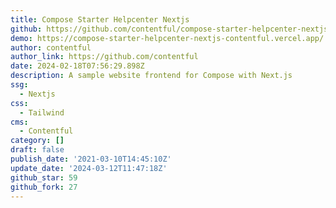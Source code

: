 ```yaml
---
title: Compose Starter Helpcenter Nextjs
github: https://github.com/contentful/compose-starter-helpcenter-nextjs
demo: https://compose-starter-helpcenter-nextjs-contentful.vercel.app/
author: contentful
author_link: https://github.com/contentful
date: 2024-02-18T07:56:29.898Z
description: A sample website frontend for Compose with Next.js
ssg:
  - Nextjs
css:
  - Tailwind
cms:
  - Contentful
category: []
draft: false
publish_date: '2021-03-10T14:45:10Z'
update_date: '2024-03-12T11:47:18Z'
github_star: 59
github_fork: 27
---
```

